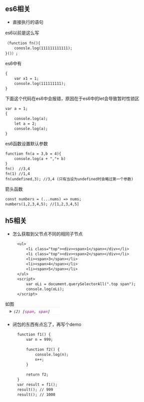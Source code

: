 ## es6相关

+ 直接执行的语句

es6以前是这么写

    （function fn(){
        conosle.log(111111111111);
    }()）;

es6中有

    {
        var x1 = 1;
        console.log(111111111);
    }

下面这个代码在es6中会报错，原因在于es6中的let会导致暂时性锁区

    var a = 1;
    {
        console.log(a);
        let a = 2;
        console.log(a);
    }

es6函数设置默认参数

    function fn(a = 3,b = 4){
        console.log(a + ","+ b)
    }
    fn()  //3,4
    fn(1) //1,4
    fn(undefined,3); //3,4 (只有当设为undefined时会略过第一个参数)
箭头函数

    const numbers = (...nums) => nums;
    numbers(1,2,3,4,5); //[1,2,3,4,5]


## h5相关
+ 怎么获取到父节点不同的相同子节点


        <ul>
            <li class="top"><div><span>1</span></div></li>
            <li class="top"><div><span>2</span></div></li>
            <li><span>3</span></li>
            <li><span>4</span></li>
            <li><span>5</span></li>
        </ul>
        <script>
            var oLi = document.querySelectorAll(".top span");
            console.log(oLi);
        </script>
如图  
![](demo.png)



+ 闭包的东西有点忘了，再写个demo

        function f1() {
            var n = 999;
            
            function f2() {
                console.log(n);
                n++;
            }
            
            return f2;
        }
        var result = f1();
        result(); // 999
        result(); // 1000
